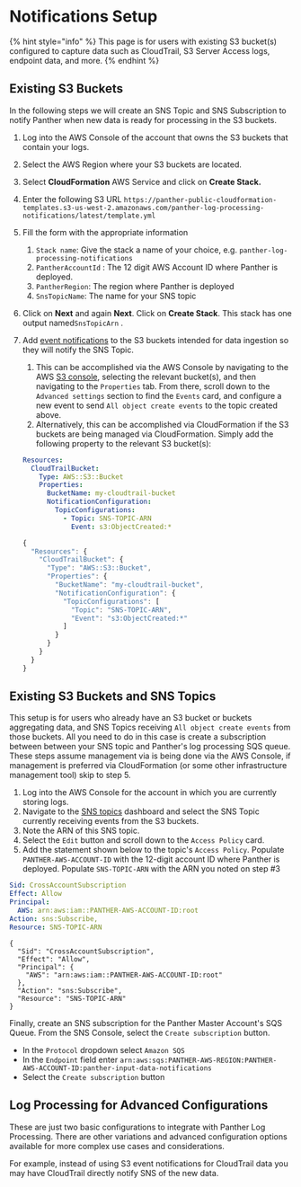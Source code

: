 # Notifications Setup

{% hint style="info" %}
This page is for users with existing S3 bucket\(s\) configured to capture data such as CloudTrail, S3 Server Access logs, endpoint data, and more.
{% endhint %}

## Existing S3 Buckets

In the following steps we will create an SNS Topic and SNS Subscription to notify Panther when new data is ready for processing in the S3 buckets.

1. Log into the AWS Console of the account that owns the S3 buckets that contain your logs.
2. Select the AWS Region where your S3 buckets are located.
3. Select **CloudFormation** AWS Service and click on **Create Stack.**
4. Enter the following S3 URL `https://panther-public-cloudformation-templates.s3-us-west-2.amazonaws.com/panther-log-processing-notifications/latest/template.yml`
5. Fill the form with the appropriate information
   1. `Stack name`: Give the stack a name of your choice, e.g. `panther-log-processing-notifications`
   2. `PantherAccountId` : The 12 digit AWS Account ID where Panther is deployed.
   3. `PantherRegion`: The region where Panther is deployed
   4. `SnsTopicName`: The name for your SNS topic
6. Click on **Next** and again **Next**. Click on **Create Stack**. This stack has one output named`SnsTopicArn` .
7. Add [event notifications](https://docs.aws.amazon.com/AmazonS3/latest/dev/NotificationHowTo.html) to the S3 buckets intended for data ingestion so they will notify the SNS Topic.

   1. This can be accomplished via the AWS Console by navigating to the AWS [S3 console](https://s3.console.aws.amazon.com/s3/home), selecting the relevant bucket\(s\), and then navigating to the `Properties` tab. From there, scroll down to the `Advanced settings` section to find the `Events` card, and configure a new event to send `All object create events` to the topic created above.
   2. Alternatively, this can be accomplished via CloudFormation if the S3 buckets are being managed via CloudFormation. Simply add the following property to the relevant S3 bucket\(s\):

   ```yaml
   Resources:
     CloudTrailBucket:
       Type: AWS::S3::Bucket
       Properties:
         BucketName: my-cloudtrail-bucket
         NotificationConfiguration:
           TopicConfigurations:
             - Topic: SNS-TOPIC-ARN
               Event: s3:ObjectCreated:*
   ```

   ```javascript
   {
     "Resources": {
       "CloudTrailBucket": {
         "Type": "AWS::S3::Bucket",
         "Properties": {
           "BucketName": "my-cloudtrail-bucket",
           "NotificationConfiguration": {
             "TopicConfigurations": [
               "Topic": "SNS-TOPIC-ARN",
               "Event": "s3:ObjectCreated:*"
             ]
           }
         }
       }
     }
   }
   ```

## Existing S3 Buckets and SNS Topics

This setup is for users who already have an S3 bucket or buckets aggregating data, and SNS Topics receiving `All object create events` from those buckets. All you need to do in this case is create a subscription between between your SNS topic and Panther's log processing SQS queue. These steps assume management via is being done via the AWS Console, if management is preferred via CloudFormation \(or some other infrastructure management tool\) skip to step 5.

1. Log into the AWS Console for the account in which you are currently storing logs.
2. Navigate to the [SNS topics](https://us-west-2.console.aws.amazon.com/sns/v3/home#/topics) dashboard and select the SNS Topic currently receiving events from the S3 buckets.
3. Note the ARN of this SNS topic.
4. Select the `Edit` button and scroll down to the `Access Policy` card.
5. Add the statement shown below to the topic's `Access Policy`. Populate `PANTHER-AWS-ACCOUNT-ID` with the 12-digit account ID where Panther is deployed. Populate `SNS-TOPIC-ARN` with the ARN you noted on step \#3

```yaml
Sid: CrossAccountSubscription
Effect: Allow
Principal:
  AWS: arn:aws:iam::PANTHER-AWS-ACCOUNT-ID:root
Action: sns:Subscribe,
Resource: SNS-TOPIC-ARN
```

```text
{
  "Sid": "CrossAccountSubscription",
  "Effect": "Allow",
  "Principal": {
    "AWS": "arn:aws:iam::PANTHER-AWS-ACCOUNT-ID:root"
  },
  "Action": "sns:Subscribe",
  "Resource": "SNS-TOPIC-ARN"
}
```

Finally, create an SNS subscription for the Panther Master Account's SQS Queue. From the SNS Console, select the `Create subscription` button.

- In the `Protocol` dropdown select `Amazon SQS`
- In the `Endpoint` field enter `arn:aws:sqs:PANTHER-AWS-REGION:PANTHER-AWS-ACCOUNT-ID:panther-input-data-notifications`
- Select the `Create subscription` button

## Log Processing for Advanced Configurations

These are just two basic configurations to integrate with Panther Log Processing. There are other variations and advanced configuration options available for more complex use cases and considerations.

For example, instead of using S3 event notifications for CloudTrail data you may have CloudTrail directly notify SNS of the new data.
